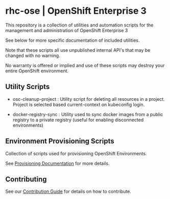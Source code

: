# rhc-ose | OpenShift Enterprise 3

This repository is a collection of utilities and automation scripts for the management and administration of OpenShift Enterprise 3

See below for more specific documentation of included utilities.

Note that these scripts all use unpublished internal API's that may be changed with no warning.

No warranty is offered or implied and use of these scripts may destroy your entire OpenShift environment.

## Utility Scripts

 - osc-cleanup-project : Utility script for deleting all resources in a project. Project is selected based current-context on kubeconfig login.

 - docker-registry-sync : Utility used to sync docker images from a public registry to a private registry (useful for enabling disconnected environments)

## Environment Provisioning Scripts

Collection of scripts used for provisioning OpenShift Environments.

See [Provisioning Documentation](provisioning/README.md) for more details.

## Contributing

See our [Contribution Guide](./CONTRIBUTING.md) for details on how to contribute.
